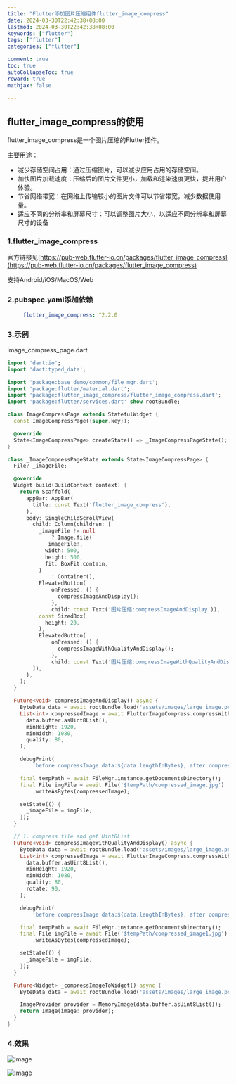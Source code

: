 ```yaml
---
title: "Flutter添加图片压缩组件flutter_image_compress"
date: 2024-03-30T22:42:38+08:00
lastmod: 2024-03-30T22:42:38+08:00
keywords: ["flutter"]
tags: ["flutter"]
categories: ["flutter"]

comment: true
toc: true
autoCollapseToc: true
reward: true
mathjax: false

---
```


<!--more-->



## flutter_image_compress的使用


flutter_image_compress是一个图片压缩的Flutter插件。

主要用途：

* 减少存储空间占用：通过压缩图片，可以减少应用占用的存储空间。
* 加快图片加载速度：压缩后的图片文件更小，加载和渲染速度更快，提升用户体验。
* 节省网络带宽：在网络上传输较小的图片文件可以节省带宽，减少数据使用量。
* 适应不同的分辨率和屏幕尺寸：可以调整图片大小，以适应不同分辨率和屏幕尺寸的设备

### 1.flutter_image_compress

官方链接见[https://pub-web.flutter-io.cn/packages/flutter_image_compress](https://pub-web.flutter-io.cn/packages/flutter_image_compress)

支持Android/iOS/MacOS/Web

### 2.pubspec.yaml添加依赖

```yaml
     flutter_image_compress: ^2.2.0
```

### 3.示例

image_compress_page.dart

```dart
import 'dart:io';
import 'dart:typed_data';

import 'package:base_demo/common/file_mgr.dart';
import 'package:flutter/material.dart';
import 'package:flutter_image_compress/flutter_image_compress.dart';
import 'package:flutter/services.dart' show rootBundle;

class ImageCompressPage extends StatefulWidget {
  const ImageCompressPage({super.key});

  @override
  State<ImageCompressPage> createState() => _ImageCompressPageState();
}

class _ImageCompressPageState extends State<ImageCompressPage> {
  File? _imageFile;

  @override
  Widget build(BuildContext context) {
    return Scaffold(
      appBar: AppBar(
        title: const Text('flutter_image_compress'),
      ),
      body: SingleChildScrollView(
        child: Column(children: [
          _imageFile != null
              ? Image.file(
            _imageFile!,
            width: 500,
            height: 500,
            fit: BoxFit.contain,
          )
              : Container(),
          ElevatedButton(
              onPressed: () {
                compressImageAndDisplay();
              },
              child: const Text('图片压缩:compressImageAndDisplay')),
          const SizedBox(
            height: 20,
          ),
          ElevatedButton(
              onPressed: () {
                compressImageWithQualityAndDisplay();
              },
              child: const Text('图片压缩:compressImageWithQualityAndDisplay')),
        ]),
      ),
    );
  }

  Future<void> compressImageAndDisplay() async {
    ByteData data = await rootBundle.load('assets/images/large_image.png');
    List<int> compressedImage = await FlutterImageCompress.compressWithList(
      data.buffer.asUint8List(),
      minHeight: 1920,
      minWidth: 1080,
      quality: 80,
    );

    debugPrint(
        'before compressImage data:${data.lengthInBytes}, after compressImage data:${compressedImage.length} ');

    final tempPath = await FileMgr.instance.getDocumentsDirectory();
    final File imgFile = await File('$tempPath/compressed_image.jpg')
        .writeAsBytes(compressedImage);

    setState(() {
      _imageFile = imgFile;
    });
  }

  // 1. compress file and get Uint8List
  Future<void> compressImageWithQualityAndDisplay() async {
    ByteData data = await rootBundle.load('assets/images/large_image.png');
    List<int> compressedImage = await FlutterImageCompress.compressWithList(
      data.buffer.asUint8List(),
      minHeight: 1920,
      minWidth: 1080,
      quality: 80,
      rotate: 90,
    );

    debugPrint(
        'before compressImage data:${data.lengthInBytes}, after compressImage data:${compressedImage.length} ');

    final tempPath = await FileMgr.instance.getDocumentsDirectory();
    final File imgFile = await File('$tempPath/compressed_image1.jpg')
        .writeAsBytes(compressedImage);

    setState(() {
      _imageFile = imgFile;
    });
  }

  Future<Widget> _compressImageToWidget() async {
    ByteData data = await rootBundle.load('assets/images/large_image.png');

    ImageProvider provider = MemoryImage(data.buffer.asUint8List());
    return Image(image: provider);
  }
}

```



### 4.效果

![image](/images/flutter/flutter添加图片压缩组件flutter_image_compress/result0.png)

![image](/images/flutter/flutter添加图片压缩组件flutter_image_compress/result1.png)
